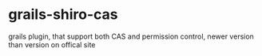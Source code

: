 grails-shiro-cas
================

grails plugin, that support both CAS and permission control, newer version than version on offical site
